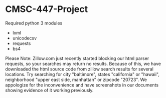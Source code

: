 # CMSC-447-Project


Required python 3 modules
- lxml
- unicodecsv
- requests
- bs4


Please Note:
Zillow.com just recently started blocking our html parser requests, so your searches may return no results. Because of this, we have downloaded the html source code from zillow search results for several locations. Try searching for city "baltimore", states "california" or "hawaii", neighborhood "upper east side, manhattan" or zipcode "20723". We appologize for the inconvenience and have screenshots in our documents showing evidence of it working previously.
